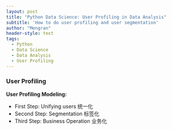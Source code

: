 ```yaml
---
layout: post
title: "Python Data Science: User Profiling in Data Analysis"
subtitle: 'How to do user profiling and user segmentation' 
author: "Mengran"
header-style: text
tags:
  - Python
  - Data Science
  - Data Analysis
  - User Profiling
---
```


### User Profiling

**User Profiling Modeling:**
- First Step: Unifying users 统一化
- Second Step: Segmentation 标签化
- Third Step: Business Operation 业务化


